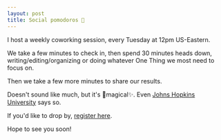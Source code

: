 ```yaml
---
layout: post
title: Social pomodoros 🍅
---
```


I host a weekly coworking session, every Tuesday at 12pm US-Eastern.

We take a few minutes to check in, then spend 30 minutes heads down, writing/editing/organizing or doing whatever One Thing we most need to focus on.

Then we take a few more minutes to share our results.

Doesn't sound like much, but it's 🦄magical✨. Even [Johns Hopkins University](https://www.hopkinsmedicine.org/fac_development/career-path/wags.html) says so.

If you'd like to drop by, [register here](https://lu.ma/social-pomodoro).

Hope to see you soon!
